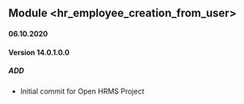 ## Module <hr_employee_creation_from_user>

#### 06.10.2020
#### Version 14.0.1.0.0
##### ADD
- Initial commit for Open HRMS Project
